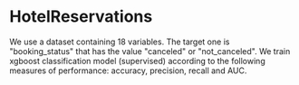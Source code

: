 # HotelReservations

We use a dataset containing 18 variables. 
The target one is "booking_status" that has the value "canceled" or "not_canceled".
We train xgboost classification model (supervised) according to the following measures of performance: accuracy, precision, recall and AUC.
